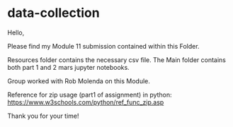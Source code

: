 # data-collection

Hello,

Please find my Module 11 submission contained within this Folder.

Resources folder contains the necessary csv file. The Main folder contains both part 1 and 2 mars jupyter notebooks.

Group worked with Rob Molenda on this Module.

Reference for zip usage (part1 of assignment) in python:
https://www.w3schools.com/python/ref_func_zip.asp

Thank you for your time!
